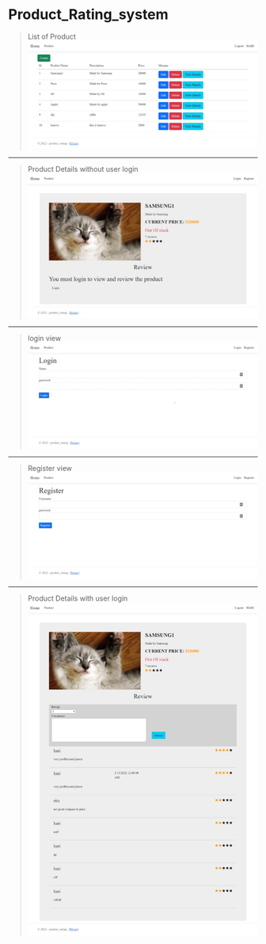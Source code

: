 # Product_Rating_system
  > List of Product
 ![product view](/Detial_info_image/productview.jpeg)
 ---
  > Product Details without user login  
![product detail view](/Detial_info_image/productdetail1.jpeg)
---
  > login view
![product detail view](/Detial_info_image/loginview.jpeg)
---
  > Register view
![product detail view](/Detial_info_image/registerview.jpeg)
---
  > Product Details with user login  
![product detail view](/Detial_info_image/productdetail2.jpeg)